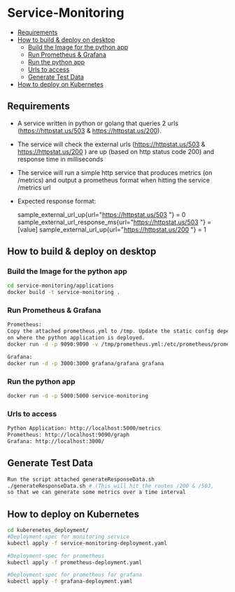 # Service-Monitoring

* [Requirements](#requirements)
* [How to build & deploy on desktop](#how-to-build--deploy-on-desktop)
    * [Build the Image for the python app](#build-the-image-for-the-python-app)
    * [Run Prometheus & Grafana](#run-prometheus--grafana)    
    * [Run the python app](#run-the-python-app) 
    * [Urls to access](#urls-to-access) 
    * [Generate Test Data](#generate-test-data) 
* [How to deploy on Kubernetes](#how-to-deploy-on-Kubernetes)


## Requirements
* A service written in python or golang that queries 2 urls (https://httpstat.us/503 & https://httpstat.us/200).
* The service will check the external urls (https://httpstat.us/503 & https://httpstat.us/200 ) are up (based on http status code 200) and response time in milliseconds
* The service will run a simple http service that produces  metrics (on /metrics) and output a prometheus format when hitting the service /metrics url
* Expected response format:

    sample_external_url_up{url="https://httpstat.us/503 "}  = 0
    sample_external_url_response_ms{url="https://httpstat.us/503 "}  = [value]
    sample_external_url_up{url="https://httpstat.us/200 "}  = 1


## How to build & deploy on desktop

### Build the Image for the python app

```sh
cd service-monitoring/applications
docker build -t service-monitoring .
```

### Run Prometheus & Grafana

```sh
Prometheus: 
Copy the attached prometheus.yml to /tmp. Update the static config depending
on where the python application is deployed.
docker run -d -p 9090:9090 -v /tmp/prometheus.yml:/etc/prometheus/prometheus.yml prom/prometheus

Grafana:
docker run -d -p 3000:3000 grafana/grafana grafana
```

### Run the python app

```sh
docker run -d -p 5000:5000 service-monitoring
```
### Urls to access

```sh
Python Application: http://localhost:5000/metrics
Prometheus: http://localhost:9090/graph
Grafana: http://localhost:3000/
```

## Generate Test Data
```sh
Run the script attached generateResponseData.sh
./generateResponseData.sh # (This will hit the routes /200 & /503,
so that we can generate some metrics over a time interval
```

## How to deploy on Kubernetes
```sh
cd kuberenetes_deployment/
#Deployment-spec for monitoring service
kubectl apply -f service-monitoring-deployment.yaml

#Deployment-spec for prometheus
kubectl apply -f prometheus-deployment.yaml 

#Deployment-spec for prometheus for grafana
kubectl apply -f grafana-deployment.yaml 
```
